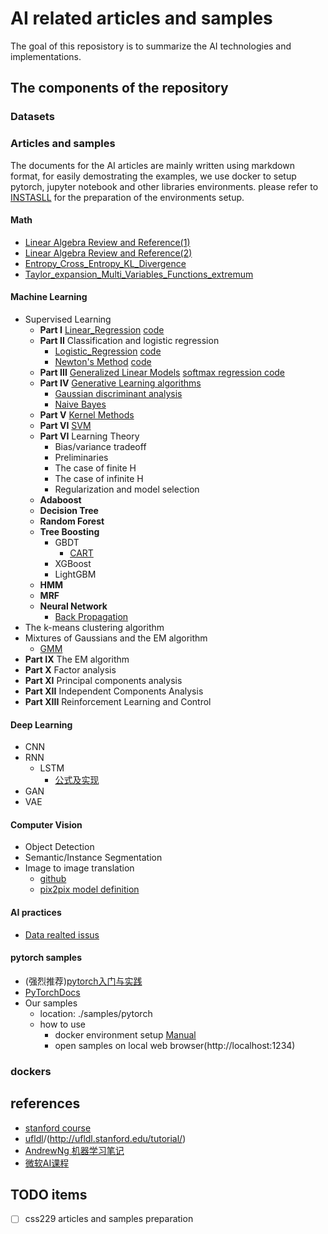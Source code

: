 # AI related articles and samples

The goal of this reposistory is to summarize the AI technologies and implementations.

## The components of the repository

### Datasets


### Articles and samples
  The documents for the AI articles are mainly written using markdown format, for easily demostrating the examples, we use docker to setup pytorch, jupyter notebook and other libraries environments. please refer to [INSTASLL](./docs/deep_learning/pytorch/manual.md) for the preparation of the environments setup.

#### Math
- [Linear Algebra Review and Reference(1)](http://note.youdao.com/noteshare?id=b7a6cfe77e3906bdb5639d1acec3c88c)
- [Linear Algebra Review and Reference(2)](http://note.youdao.com/noteshare?id=a3dda151febf0da4dc17df5ec918b41b)
- [Entropy_Cross_Entropy_KL_Divergence](http://note.youdao.com/noteshare?id=b996997b7918d6c3fb9f6aa6813aa675)
- [Taylor_expansion_Multi_Variables_Functions_extremum](http://note.youdao.com/noteshare?id=951f44d73e0777672abffc7ef891f2ea)

#### Machine Learning
- Supervised Learning
  - **Part I** [Linear_Regression](http://101.132.45.94/2020/01/30/linear-regression/) [code](https://github.com/kindlytree/ai/blob/master/samples/ml/linear_regression.ipynb)
  - **Part II** Classification and logistic regression
      - [Logistic_Regression](http://note.youdao.com/noteshare?id=a62bb63c6a049ce5e0cdc8abfe8ba3fd) [code](https://github.com/kindlytree/ai/blob/master/samples/ml/logistic_regression.ipynb)
      - [Newton's Method](http://note.youdao.com/noteshare?id=57e9b323d4ae19c215c421fcac32b638) [code](https://github.com/kindlytree/ai/blob/master/samples/ml/newton_method.ipynb)
  - **Part III** [Generalized Linear Models](http://note.youdao.com/noteshare?id=b814a849cf4752746518d4f63ef0d79c) [softmax regression code](https://github.com/kindlytree/ai/blob/master/samples/ml/softmax_regression.ipynb)
  - **Part IV** [Generative Learning algorithms](http://note.youdao.com/noteshare?id=179205e43731362a960bf52236599fa9)
      - [Gaussian discriminant analysis](http://note.youdao.com/noteshare?id=7a34e72665581d2d379ac9a9cdebd0ce)
      - [Naive Bayes](http://note.youdao.com/noteshare?id=0ca8c256d4dcb349dd32b155594426ea)
  - **Part V** [Kernel Methods](http://note.youdao.com/noteshare?id=5de8fb8eaa20e53517671b7d706bd6c6)
  - **Part VI** [SVM](http://note.youdao.com/noteshare?id=04eb156cc9eb0137844a2a381f3f1668)
  - **Part VI** Learning Theory
      - Bias/variance tradeoff
      - Preliminaries
      - The case of finite H
      - The case of infinite H
      - Regularization and model selection
  - **Adaboost**
  - **Decision Tree**
  - **Random Forest**
  - **Tree Boosting**
      - GBDT
          - [CART](http://note.youdao.com/noteshare?id=922bd61daea279fed55ac3359c4f9cd3)
      - XGBoost
      - LightGBM
  - **HMM**
  - **MRF**
  - **Neural Network**
      - [Back Propagation](http://ufldl.stanford.edu/tutorial/supervised/MultiLayerNeuralNetworks/)
- The k-means clustering algorithm
- Mixtures of Gaussians and the EM algorithm
    - [GMM](http://note.youdao.com/noteshare?id=611be89d2eeb9c40c79bc5f5e86bc022)
- **Part IX** The EM algorithm
- **Part X** Factor analysis
- **Part XI** Principal components analysis
- **Part XII** Independent Components Analysis
- **Part XIII** Reinforcement Learning and Control

#### Deep Learning
- CNN
- RNN
    - LSTM
        - [公式及实现](http://note.youdao.com/noteshare?id=84b5e5bad8db62a45682c5b928a4e9a8&sub=5708D04E282940B3922FAA10C096CBE8)
- GAN
- VAE

#### Computer Vision
- Object Detection
- Semantic/Instance Segmentation
- Image to image translation
    - [github](https://github.com/junyanz/pytorch-CycleGAN-and-pix2pix) 
    - [pix2pix model definition](https://github.com/junyanz/pytorch-CycleGAN-and-pix2pix/blob/master/models/pix2pix_model.py)

#### AI practices
- [Data realted issus](http://www.kindlytree.com/2020/02/25/data-related-problems-for-ai/)

#### pytorch samples
- (强烈推荐)[pytorch入门与实践](https://github.com/chenyuntc/pytorch-book)
- [PyTorchDocs](https://github.com/fendouai/PyTorchDocs)
- Our samples 
  - location: ./samples/pytorch
  - how to use
    - docker environment setup [Manual](./docs/deep_learning/pytorch/manual.md)  
    - open samples on local web browser(http://localhost:1234) 
### dockers

## references
- [stanford course](http://cs229.stanford.edu/syllabus.html)
- [ufldl](http://ufldl.stanford.edu/wiki/index.php/UFLDL_Tutorial)/(http://ufldl.stanford.edu/tutorial/)
- [AndrewNg 机器学习笔记](https://github.com/fengdu78/Coursera-ML-AndrewNg-Notes/tree/master/markdown)
- [微软AI课程](https://github.com/microsoft/ai-edu)


## TODO items
- [ ] css229 articles and samples preparation

